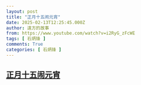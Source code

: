 ```yaml
---
layout: post
title: "正月十五闹元宵"
date: 2025-02-13T12:25:45.000Z
author: 遠方的故事
from: https://www.youtube.com/watch?v=i2RyG_zFcWE
tags: [ 石炳锋 ]
comments: True
categories: [ 石炳锋 ]
---
```

<!--1739449545000-->
[正月十五闹元宵](https://www.youtube.com/watch?v=i2RyG_zFcWE)
------

<div>

</div>
